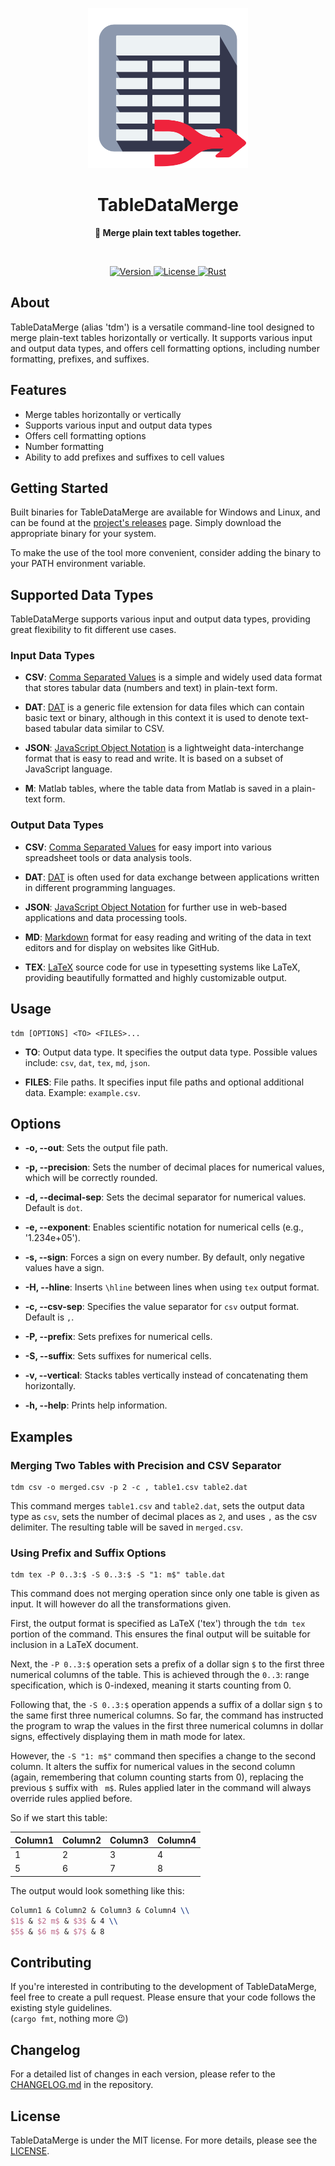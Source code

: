 <p align="center">
  <a href="https://github.com/cptpiepmatz/great-on-deck-search">
    <img width="256" src="./icon/icon.svg">
  </a>
</p>
<h1 align="center">TableDataMerge</h1>
<p align="center">
  <b>🔀 Merge plain text tables together.</b>
</p>
<br>

<p align="center">
  <a href="https://github.com/cptpiepmatz/TableDataMerge/releases">
    <img alt="Version" src="https://img.shields.io/badge/version-v2.0.0-blue?style=for-the-badge"/>
  </a>
  <a href="https://github.com/cptpiepmatz/TableDataMerge/blob/master/LICENSE">
    <img alt="License" src="https://img.shields.io/github/license/cptpiepmatz/TableDataMerge?style=for-the-badge"/>
  </a>
  <a href="https://www.rust-lang.org">
    <img alt="Rust" src="https://img.shields.io/badge/written%20in-rust-orange?style=for-the-badge"/>
  </a>
</p>


## About

TableDataMerge (alias 'tdm') is a versatile command-line tool designed to merge 
plain-text tables horizontally or vertically. 
It supports various input and output data types, and offers cell formatting 
options, including number formatting, prefixes, and suffixes.


## Features

- Merge tables horizontally or vertically
- Supports various input and output data types 
- Offers cell formatting options 
- Number formatting 
- Ability to add prefixes and suffixes to cell values


## Getting Started

Built binaries for TableDataMerge are available for Windows and Linux, and can 
be found at the 
[project's releases](https://github.com/cptpiepmatz/TableDataMerge/releases) 
page. 
Simply download the appropriate binary for your system.

To make the use of the tool more convenient, consider adding the binary to your 
PATH environment variable.


## Supported Data Types

TableDataMerge supports various input and output data types, providing great flexibility to fit different use cases.


### Input Data Types

- **CSV**:
  [Comma Separated Values](https://en.wikipedia.org/wiki/Comma-separated_values)
  is a simple and widely used data format that stores tabular data
  (numbers and text) in plain-text form.

- **DAT**:
  [DAT](https://en.wikipedia.org/wiki/DAT_(file_format))
  is a generic file extension for data files which can contain basic text or
  binary, although in this context it is used to denote text-based tabular data
  similar to CSV.

- **JSON**:
  [JavaScript Object Notation](https://developer.mozilla.org/en-US/docs/Learn/JavaScript/Objects/JSON)
  is a lightweight data-interchange format that is easy to read and write.
  It is based on a subset of JavaScript language.

- **M**:
  Matlab tables, where the table data from Matlab is saved in a plain-text form.


### Output Data Types

- **CSV**:
  [Comma Separated Values](https://en.wikipedia.org/wiki/Comma-separated_values)
  for easy import into various spreadsheet tools or data analysis tools.

- **DAT**:
  [DAT](https://en.wikipedia.org/wiki/DAT_(file_format))
  is often used for data exchange between applications written in different
  programming languages.

- **JSON**:
  [JavaScript Object Notation](https://developer.mozilla.org/en-US/docs/Learn/JavaScript/Objects/JSON)
  for further use in web-based applications and data processing tools.

- **MD**:
  [Markdown](https://en.wikipedia.org/wiki/Markdown)
  format for easy reading and writing of the data in text editors and for
  display on websites like GitHub.

- **TEX**:
  [LaTeX](https://www.latex-project.org/about/)
  source code for use in typesetting systems like LaTeX, providing beautifully
  formatted and highly customizable output.


## Usage

```shell
tdm [OPTIONS] <TO> <FILES>...
```

- **TO**: Output data type. 
  It specifies the output data type. 
  Possible values include: `csv`, `dat`, `tex`, `md`, `json`.

- **FILES**: File paths. 
  It specifies input file paths and optional additional data. 
  Example: `example.csv`.


## Options

- **-o, --out**: 
  Sets the output file path. 

- **-p, --precision**: 
  Sets the number of decimal places for numerical values, which will be 
  correctly rounded. 

- **-d, --decimal-sep**: 
  Sets the decimal separator for numerical values. 
  Default is `dot`. 

- **-e, --exponent**: 
  Enables scientific notation for numerical cells (e.g., '1.234e+05'). 

- **-s, --sign**: 
  Forces a sign on every number. 
  By default, only negative values have a sign.

- **-H, --hline**: 
  Inserts `\hline` between lines when using `tex` output format. 

- **-c, --csv-sep**: 
  Specifies the value separator for `csv` output format. 
  Default is `,`. 

- **-P, --prefix**: 
  Sets prefixes for numerical cells. 

- **-S, --suffix**: 
  Sets suffixes for numerical cells. 

- **-v, --vertical**: 
  Stacks tables vertically instead of concatenating them horizontally.

- **-h, --help**: 
  Prints help information.


## Examples

### Merging Two Tables with Precision and CSV Separator

```shell
tdm csv -o merged.csv -p 2 -c , table1.csv table2.dat
```

This command merges `table1.csv` and `table2.dat`, sets the output data type as 
`csv`, sets the number of decimal places as `2`, and uses `,` as the csv 
delimiter. 
The resulting table will be saved in `merged.csv`.


### Using Prefix and Suffix Options

```shell
tdm tex -P 0..3:$ -S 0..3:$ -S "1: m$" table.dat
```

This command does not merging operation since only one table is given as input.
It will however do all the transformations given.

First, the output format is specified as LaTeX ('tex') through the `tdm tex` 
portion of the command. 
This ensures the final output will be suitable for inclusion in a LaTeX 
document.

Next, the `-P 0..3:$` operation sets a prefix of a dollar sign `$` to the first 
three numerical columns of the table. 
This is achieved through the `0..3`: range specification, which is 0-indexed, 
meaning it starts counting from 0.

Following that, the `-S 0..3:$` operation appends a suffix of a dollar sign `$` 
to the same first three numerical columns. 
So far, the command has instructed the program to wrap the values in the first 
three numerical columns in dollar signs, effectively displaying them in math 
mode for latex.

However, the `-S "1: m$"` command then specifies a change to the second column. 
It alters the suffix for numerical values in the second column 
(again, remembering that column counting starts from 0), replacing the previous 
`$` suffix with ` m$`.
Rules applied later in the command will always override rules applied before.

So if we start this table:

| Column1 | Column2 | Column3 | Column4 |
|---------|---------|---------|---------|
| 1       | 2       | 3       | 4       |
| 5       | 6       | 7       | 8       |

The output would look something like this:
```tex
Column1 & Column2 & Column3 & Column4 \\
$1$ & $2 m$ & $3$ & 4 \\
$5$ & $6 m$ & $7$ & 8
```


## Contributing

If you're interested in contributing to the development of TableDataMerge, 
feel free to create a pull request. 
Please ensure that your code follows the existing style guidelines. <br>
(`cargo fmt`, nothing more 😉)


## Changelog

For a detailed list of changes in each version, please refer to the 
[CHANGELOG.md](https://github.com/cptpiepmatz/TableDataMerge/blob/master/CHANGELOG.md) 
in the repository.


## License

TableDataMerge is under the MIT license. 
For more details, please see the 
[LICENSE](https://github.com/cptpiepmatz/TableDataMerge/blob/master/LICENSE).
